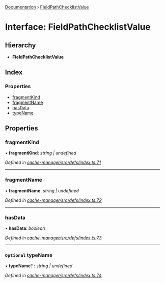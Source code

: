 [Documentation](../README.md) › [FieldPathChecklistValue](fieldpathchecklistvalue.md)

# Interface: FieldPathChecklistValue

## Hierarchy

* **FieldPathChecklistValue**

## Index

### Properties

* [fragmentKind](fieldpathchecklistvalue.md#fragmentkind)
* [fragmentName](fieldpathchecklistvalue.md#fragmentname)
* [hasData](fieldpathchecklistvalue.md#hasdata)
* [typeName](fieldpathchecklistvalue.md#optional-typename)

## Properties

###  fragmentKind

• **fragmentKind**: *string | undefined*

*Defined in [cache-manager/src/defs/index.ts:71](https://github.com/badbatch/graphql-box/blob/d5028cd3/packages/cache-manager/src/defs/index.ts#L71)*

___

###  fragmentName

• **fragmentName**: *string | undefined*

*Defined in [cache-manager/src/defs/index.ts:72](https://github.com/badbatch/graphql-box/blob/d5028cd3/packages/cache-manager/src/defs/index.ts#L72)*

___

###  hasData

• **hasData**: *boolean*

*Defined in [cache-manager/src/defs/index.ts:73](https://github.com/badbatch/graphql-box/blob/d5028cd3/packages/cache-manager/src/defs/index.ts#L73)*

___

### `Optional` typeName

• **typeName**? : *string | undefined*

*Defined in [cache-manager/src/defs/index.ts:74](https://github.com/badbatch/graphql-box/blob/d5028cd3/packages/cache-manager/src/defs/index.ts#L74)*
